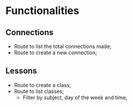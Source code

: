 # Functionalities

## Connections

- Route to list the total connections made;
- Route to create a new connection;

## Lessons

- Route to create a class;
- Route to list classes;
  - Filter by subject, day of the week and time;